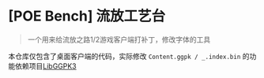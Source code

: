 # [POE Bench] 流放工艺台

> 一个用来给流放之路1/2游戏客户端打补丁，修改字体的工具

本仓库仅包含了桌面客户端的代码，实际修改 `Content.ggpk / _.index.bin`
的功能依赖项目[LibGGPK3](https://github.com/sage9731/LibGGPK3)
